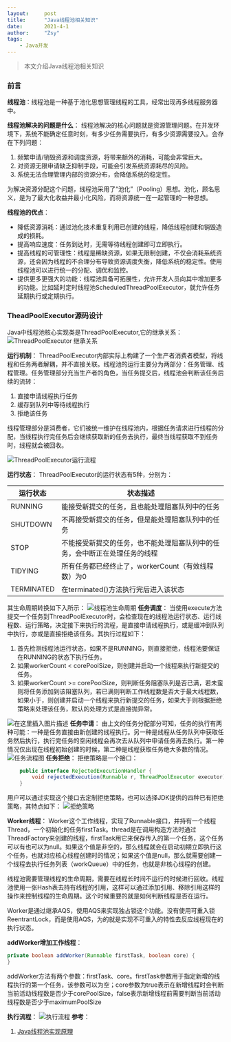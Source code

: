 ```yaml
---
layout:     post
title:      "Java线程池相关知识"
date:       2021-4-1
author:     "Zsy"
tags:
    - Java并发
---
```

>本文介绍Java线程池相关知识

### 前言
**线程池**：线程池是一种基于池化思想管理线程的工具，经常出现再多线程服务器中。

**线程池解决的问题是什么**：
线程池解决的核心问题就是资源管理问题。在并发环境下，系统不能确定任意时刻，有多少任务需要执行，有多少资源需要投入。会存在下列问题：

 1. 频繁申请/销毁资源和调度资源，将带来额外的消耗，可能会非常巨大。
 2. 对资源无限申请缺乏抑制手段，可能会引发系统资源耗尽的风险。
 3. 系统无法合理管理内部的资源分布，会降低系统的稳定性。

为解决资源分配这个问题，线程池采用了“池化”（Pooling）思想。池化，顾名思义，是为了最大化收益并最小化风险，而将资源统一在一起管理的一种思想。

**线程池的优点**：

 - 降低资源消耗：通过池化技术重复利用已创建的线程，降低线程创建和销毁造成的损耗。
 - 提高响应速度：任务到达时，无需等待线程创建即可立即执行。
 - 提高线程的可管理性：线程是稀缺资源，如果无限制创建，不仅会消耗系统资源，还会因为线程的不合理分布导致资源调度失衡，降低系统的稳定性。使用线程池可以进行统一的分配、调优和监控。
 - 提供更多更强大的功能：线程池具备可拓展性，允许开发人员向其中增加更多的功能。比如延时定时线程池ScheduledThreadPoolExecutor，就允许任务延期执行或定期执行。

### TheadPoolExecutor源码设计
Java中线程池核心实现类是ThreadPoolExecutor,它的继承关系：
![ ThreadPoolExecutor 继承关系](https://img-blog.csdnimg.cn/2021040116000948.png?x-oss-process=image,type_ZmFuZ3poZW5naGVpdGk,shadow_10,text_aHR0cHM6Ly9ibG9nLmNzZG4ubmV0L0NhcnJvdFpzeQ==,size_16,color_FFFFFF,t_70#pic_center)

**运行机制**：
ThreadPoolExecutor内部实际上构建了一个生产者消费者模型，将线程和任务两者解耦，并不直接关联。线程池的运行主要分为两部分：任务管理、线程管理。任务管理部分充当生产者的角色，当任务提交后，线程池会判断该任务后续的流转：

 1. 直接申请线程执行任务
 2. 缓存到队列中等待线程执行
 3. 拒绝该任务

线程管理部分是消费者，它们被统一维护在线程池内，根据任务请求进行线程的分配，当线程执行完任务后会继续获取新的任务去执行，最终当线程获取不到任务时，线程就会被回收。

![ThreadPoolExecutor运行流程](https://img-blog.csdnimg.cn/img_convert/3d9113e3961a68dc85fe6e15fd52ea70.png#pic_center)

**运行状态**：
ThreadPoolExecutor的运行状态有5种，分别为：

| 运行状态 | 状态描述 |
|---|---|
| RUNNING | 能接受新提交的任务，且也能处理阻塞队列中的任务 |
| SHUTDOWN | 不再接受新提交的任务，但是能处理阻塞队列中的任务 |
| STOP | 不能接受新提交的任务，也不能处理阻塞队列中的任务，会中断正在处理任务的线程 |
| TIDYING | 所有任务都已经终止了，workerCount（有效线程数）为0 |
| TERMINATED | 在terminated()方法执行完后进入该状态 |

其生命周期转换如下入所示：
![线程池生命周期](https://img-blog.csdnimg.cn/img_convert/432693a9f531da06274114af24421f9b.png#pic_center)
**任务调度**：
当使用execute方法提交一个任务到ThreadPoolExecutor时，会检查现在的线程池运行状态、运行线程数、运行策略，决定接下来执行的流程，是直接申请线程执行，或是缓冲到队列中执行，亦或是直接拒绝该任务。其执行过程如下：

 1. 首先检测线程池运行状态，如果不是RUNNING，则直接拒绝，线程池要保证在RUNNING的状态下执行任务。
 2. 如果workerCount < corePoolSize，则创建并启动一个线程来执行新提交的任务。
 3. 如果workerCount >= corePoolSize，则判断任务阻塞队列是否已满，若未蛮则将任务添加到该阻塞队列，若已满则判断工作线程数是否大于最大线程数，如果小于，则创建并启动一个线程来执行新提交的任务，如果大于则根据拒绝策略来处理该任务，默认的处理方式是直接抛异常。

![在这里插入图片描述](https://img-blog.csdnimg.cn/img_convert/c56abc7d2dec4791faccebd708452fd6.png#pic_center)
**任务申请**：
由上文的任务分配部分可知，任务的执行有两种可能：一种是任务直接由新创建的线程执行。另一种是线程从任务队列中获取任务然后执行，执行完任务的空闲线程会再次去从队列中申请任务再去执行。第一种情况仅出现在线程初始创建的时候，第二种是线程获取任务绝大多数的情况。
![任务流程图](https://img-blog.csdnimg.cn/img_convert/11553b961689e8854be6c5745e657ff1.png#pic_center)
**任务拒绝**：
拒绝策略是一个接口：
```java
	public interface RejectedExecutionHandler {
	    void rejectedExecution(Runnable r, ThreadPoolExecutor executor);
	}
```
用户可以通过实现这个接口去定制拒绝策略，也可以选择JDK提供的四种已有拒绝策略，其特点如下：
![拒绝策略](https://img-blog.csdnimg.cn/img_convert/f7f391628940c6cfe8ba7e568ef6a03d.png#pic_center)

**Worker线程**：
Worker这个工作线程，实现了Runnable接口，并持有一个线程Thread，一个初始化的任务firstTask。thread是在调用构造方法时通过ThreadFactory来创建的线程，firstTask用它来保存传入的第一个任务，这个任务可以有也可以为null。如果这个值是非空的，那么线程就会在启动初期立即执行这个任务，也就对应核心线程创建时的情况；如果这个值是null，那么就需要创建一个线程去执行任务列表（workQueue）中的任务，也就是非核心线程的创建。

线程池需要管理线程的生命周期，需要在线程长时间不运行的时候进行回收。线程池使用一张Hash表去持有线程的引用，这样可以通过添加引用、移除引用这样的操作来控制线程的生命周期。这个时候重要的就是如何判断线程是否在运行。

Worker是通过继承AQS，使用AQS来实现独占锁这个功能。没有使用可重入锁ReentrantLock，而是使用AQS，为的就是实现不可重入的特性去反应线程现在的执行状态。

**addWorker增加工作线程**：

```java
private boolean addWorker(Runnable firstTask, boolean core) {
}
```
addWorker方法有两个参数：firstTask、core。firstTask参数用于指定新增的线程执行的第一个任务，该参数可以为空；core参数为true表示在新增线程时会判断当前活动线程数是否少于corePoolSize，false表示新增线程前需要判断当前活动线程数是否少于maximumPoolSize

**执行流程**：
![执行流程](https://img-blog.csdnimg.cn/img_convert/e21ae15778df5b8028bb9088424d196a.png#pic_center)
**参考**：

 1. [Java线程池实现原理](https://tech.meituan.com/2020/04/02/java-pooling-pratice-in-meituan.html)
